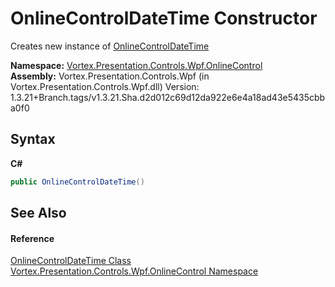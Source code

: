 # OnlineControlDateTime Constructor 
 

Creates new instance of <a href="T_Vortex_Presentation_Controls_Wpf_OnlineControl_OnlineControlDateTime.md">OnlineControlDateTime</a>

**Namespace:**&nbsp;<a href="N_Vortex_Presentation_Controls_Wpf_OnlineControl.md">Vortex.Presentation.Controls.Wpf.OnlineControl</a><br />**Assembly:**&nbsp;Vortex.Presentation.Controls.Wpf (in Vortex.Presentation.Controls.Wpf.dll) Version: 1.3.21+Branch.tags/v1.3.21.Sha.d2d012c69d12da922e6e4a18ad43e5435cbba0f0

## Syntax

**C#**<br />
``` C#
public OnlineControlDateTime()
```


## See Also


#### Reference
<a href="T_Vortex_Presentation_Controls_Wpf_OnlineControl_OnlineControlDateTime.md">OnlineControlDateTime Class</a><br /><a href="N_Vortex_Presentation_Controls_Wpf_OnlineControl.md">Vortex.Presentation.Controls.Wpf.OnlineControl Namespace</a><br />
